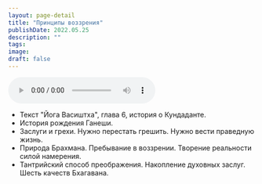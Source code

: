 ```yaml
---
layout: page-detail
title: "Принципы воззрения"
publishDate: 2022.05.25
description: ""
tags:
image:
draft: false
---
```


<audio title="2022.05.25 - Принципы воззрения.mp3" src="https://filer-api.advayta.org/v1.0/public/files/73931" controls=""></audio>

* Текст "Йога Васиштха", глава 6, история о Кундаданте.
* История рождения Ганеши.
* Заслуги и грехи. Нужно перестать грешить. Нужно вести праведную жизнь.
* Природа Брахмана. Пребывание в воззрении. Творение реальности силой намерения.
* Тантрийский способ преображения. Накопление духовных заслуг. Шесть качеств Бхагавана.

  
